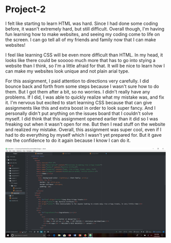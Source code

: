 # Project-2

I felt like starting to learn HTML was hard. Since I had done some coding before, it wasn't extremely hard, but still difficult. Overall though, I'm having fun learning how to make websites, and seeing my coding come to life on the screen. I can go tell all of my friends and family now that I can make websites!

I feel like learning CSS will be even more difficult than HTML. In my head, it looks like there could be sooooo much more that has to go into stying a website than I think, so I'm a little afraid for that. It will be nice to learn how I can make my websites look unique and not plain arial type.

For this assignment, I paid attention to directions very carefully. I did bounce back and forth from some steps because I wasn't sure how to do them. But I got them after a bit, so no worries. I didn't really have any problems. If I did, I was able to quickly realize what my mistake was, and fix it. I'm nervous but excited to start learning CSS because that can give assignments like this and extra boost in order to look super fancy. And I personally didn't put anything on the issues board that I couldn't solve myself. I did think that this assignment opened earlier than it did so I was freaking out when it wasn't open for me. But then I read stuff on the website and realized my mistake. Overall, this assignment was super cool, even if I had to do everything by myself which I wasn't yet prepared for. But it gave me the confidence to do it again because I know I can do it.

![Image of Stuff](./images/screenshot.jpg)
